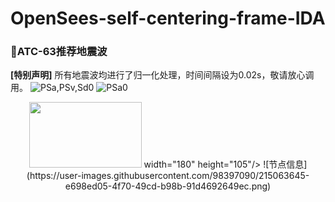 # OpenSees-self-centering-frame-IDA
### :panda_face:ATC-63推荐地震波 ###   
**[特别声明]**
所有地震波均进行了归一化处理，时间间隔设为0.02s，敬请放心调用。
![PSa,PSv,Sd0](https://user-images.githubusercontent.com/98397090/215052423-706f35e6-3e8a-414b-8fba-5f2682c5886d.png)
![PSa0](https://user-images.githubusercontent.com/98397090/215052469-05645b38-305d-40fd-9ebd-fd08d976df0d.png)

<div align=center>
<img src="https://github.com/BIT-MJY/Active-SLAM-Based-on-Information-Theory/blob/master/img/1-2.png" width="180" height="105"> width="180" height="105"/>
![节点信息](https://user-images.githubusercontent.com/98397090/215063645-e698ed05-4f70-49cd-b98b-91d4692649ec.png)
</div>
